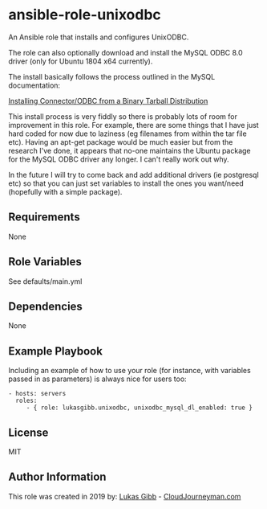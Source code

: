 ansible-role-unixodbc
=========

An Ansible role that installs and configures UnixODBC.

The role can also optionally download and install the MySQL ODBC 8.0 driver (only for Ubuntu 1804 x64 currently).

The install basically follows the process outlined in the MySQL documentation:

[Installing Connector/ODBC from a Binary Tarball Distribution](https://dev.mysql.com/doc/connector-odbc/en/connector-odbc-installation-binary-unix-tarball.html)

This install process is very fiddly so there is probably lots of room for improvement in this role. For example, there are some things that I have just hard coded for now due to laziness (eg filenames from within the tar file etc). Having an apt-get package would be much easier but from the research I've done, it appears that no-one maintains the Ubuntu package for the MySQL ODBC driver any longer. I can't really work out why.

In the future I will try to come back and add additional drivers (ie postgresql etc) so that you can just set variables to install the ones you want/need (hopefully with a simple package).

Requirements
------------

None

Role Variables
--------------

See defaults/main.yml

Dependencies
------------

None

Example Playbook
----------------

Including an example of how to use your role (for instance, with variables passed in as parameters) is always nice for users too:

    - hosts: servers
      roles:
         - { role: lukasgibb.unixodbc, unixodbc_mysql_dl_enabled: true }

License
-------

MIT

Author Information
------------------

This role was created in 2019 by:
[Lukas Gibb](https://github.com/LukasGibb) - [CloudJourneyman.com](http://www.cloudjourneyman.com/)
